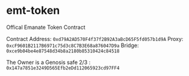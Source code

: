 # emt-token
Offical Emanate Token Contract

Contract Address: `0xd79A2AD570F4f37f2B92A3aBcD65F5fd057b1d9A`
Proxy: `0xcF9601B2117B6971c75d3c8C7B3E68a876047D9a`
Bridge: `0xce9b04be4e87548d34b8a2180b85310424c84518`

The Owner is a Genosis safe 2/3 : `0x147a7851e3249D565Efb2eDd112065923cd97FF4`